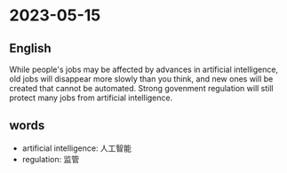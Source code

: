 # 2023-05-15


## English
While people's jobs may be affected by
advances in artificial intelligence, old jobs
will disappear more slowly than you think,
and new ones will be created that cannot
be automated. Strong govenment
regulation will still protect many jobs from
artificial intelligence.


## words
* artificial intelligence: 人工智能
* regulation: 监管
